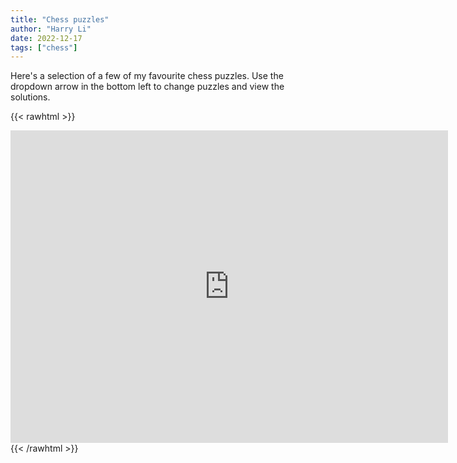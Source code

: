 ```yaml
---
title: "Chess puzzles"
author: "Harry Li"
date: 2022-12-17
tags: ["chess"]
---
```


Here's a selection of a few of my favourite chess puzzles. Use the dropdown arrow in the bottom left to change puzzles and view the solutions.

{{< rawhtml >}}
  <div>
<iframe width=700 height=500 src="https://lichess.org/study/embed/NEYA9yeD/L9gCED8M" frameborder=0></iframe>
  </div>
{{< /rawhtml >}}
